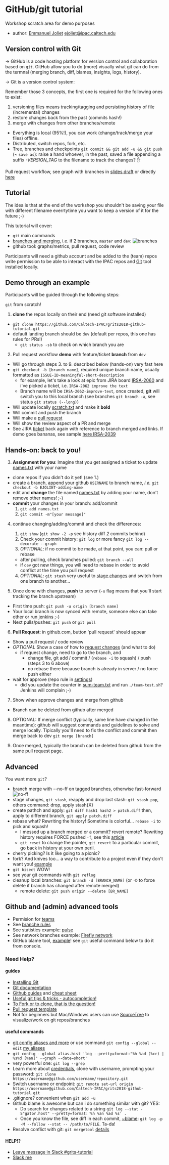 # GitHub/git tutorial
Workshop scratch area for demo purposes

* author: [Emmanuel Joliet](https://caltech-ipac.slack.com/team/ejoliet) ejoliet@ipac.caltech.edu

## Version control with Git

-> GitHub is a code hosting platform for version control and collaboration based on `git`. GitHub allow you to do (more) visually what git can do from the termnal (merging branch, diff, blames, insights, logs, history).

-> Git is a version control system:

Remember those 3 concepts, the first one is required for the following ones to exist: 
1. versioning files means tracking/tagging and persisting history of file (incremental) changes
2. restore changes back from the past (commits hash!)
3. merge with changes from other branches/remote

* Everything is local (95%!), you can work (change/track/merge your files) offline.
* Distributed, switch repos, fork, etc.
* Tree, branches and checkpoints `git commit && git add -u && git push` (~ `save as`): 
raise a hand whoever, in the past, saved a file appending a suffix *-VERSION_TAG* to the filename to track the changes? :raised_hand:

Pull request workflow, see graph with branches in [slides draft](https://caltech.box.com/s/67o8smteg4qghbl5cbqb7l65qnzn56ef) or directly [here](https://guides.github.com/introduction/flow/)

## Tutorial
The idea is that at the end of the workshop you shouldn't be saving your file with different filename everrtytime you want to keep a version of it for the future ;-)

This tutorial will cover:

* `git` main commands
* [branches and merging](https://www.atlassian.com/git/tutorials/using-branches), i.e. if 2 branches, `master` and `dev`:
![branches](https://cdn-images-1.medium.com/max/1800/1*tnvRls6Dg7vFt0zGdtfu_w.png)
* github tool: graphs/metrics, pull request, code review

Participants will need a github account and be added to the (team) repos write permission to be able to interact with the IPAC repos and [Git](https://git-scm.com/) tool installed locally.

## Demo through an example

Participants will be guided through the following steps:

`git` from scratch!

1. **clone** the repos locally on their end (need git software installed)
  * `git clone https://github.com/Caltech-IPAC/grits2018-github-tutorial.git` 
  * default landing branch should be `dev` (default per repos, this one has rules for PRs!)
    * `git status -sb` to check on which branch you are

2. Pull request workflow **demo** with feature/ticket **branch** from `dev` 
  * Will go through steps 3. to 9. described below (hands-on) very fast here
  * `git checkout -b [branch name]`, required unique branch name, usually formatted as `ISSUE-ID-meaningful-short-description`
    * for example, let's take a look at epic from JIRA board [IRSA-2060](https://jira.ipac.caltech.edu/browse/IRSA-2060) and i've picked a ticket, i.e. `IRSA-2062 improve the text`
    * Branch name will be `IRSA-2062-improve-text`, once created, **git** will switch you to this local branch (see branches `git branch -a`, see status `git status (--long)`)
   * Will update locally [scratch.txt](scratch.txt) and make it **bold**
   * Will commit and push the branch
   * Will make a [pull request](https://github.com/Caltech-IPAC/grits2018-tutorial/compare)
   * Will show the review aspect of a PR and merge
   * See JIRA [ticket](https://jira.ipac.caltech.edu/browse/IRSA-2062) back again with reference to branch merged and links. If demo goes bananas, see sample [here IRSA-2039](https://jira.ipac.caltech.edu/browse/IRSA-2039)
    
## Hands-on: back to you!

3. **Assignment for you**: Imagine that you get assigned a ticket to update [names.txt](names.txt) with your name 
  * clone repos if you didn't do it yet! (see 1.)
  * create a branch, append your github `USERNAME` to branch name, *i.e.* `git checkout -b EJOLIET-adding-name`
  * edit and **change** the file named [names.txt](names.txt) by adding your name, don't remove other names! ;-)
  * **commit** your changes in your branch: add/commit
    1. `git add names.txt`
    2. `git commit -m"[your message]"`
4. continue changing/adding/commit and check the differences:
    1. `git show` (`git show -2 -p` see history diff *2* commits behind)
    2. Check your commit history: `git log` or more fancy `git log --decorate --graph`
    3. *OPTIONAL*: if no commit to be made, at that point, you can: pull or rebase
     * after pulling, check branches pulled: `git branch --all`
     * if `dev` got new things, you will need to rebase in order to avoid conflict at the time you pull request
    4. *OPTIONAL*: `git stash` very useful to [stage changes](https://git-scm.com/docs/git-stash) and switch from one branch to another...
     
5. Once done with changes, **push** to server (`-u` flag means that you'll start tracking the branch *u*pstream)
  * First time push: `git push -u origin [branch name]`
  * Your local branch is now synced with remote, someone else can take other or run jenkins ;-)
  * Next pulls/pushes: `git push` or `git pull`

6. **Pull Request**: in github.com, button 'pull request' should appear
  * Show a pull request / code review
  * *OPTIONAL* Show a case of how to [request changes](https://help.github.com/articles/about-pull-request-reviews/)  (and what to do)
    * if request change, need to go to the branch, and
        * change file, git add / commit / (`rebase -i` to squash) / push (steps 3 to 6 above)
        * no rebase there because branch is already in server / no force push either
  * wait for approve (repo rule in [settings](https://github.com/Caltech-IPAC/grits2018-tutorial/settings/branches))
    * did you update the counter in [sum-team.txt](sum-team.txt) and run `./team-test.sh`? Jenkins will complain ;-)
7. Show when approve changes and merge from github
  * Branch can be deleted from github after merged

8. OPTIONAL: If merge conflict (typically, same line have changed in the meantime): github will suggest commands and guidelines to solve and merge locally. Tipically you'll need to fix the conflict and commit then merge back to dev `git merge [branch]`

9. Once merged, typically the branch can be deleted from github from the same pull request page.

## Advanced

You want more `git`?

* branch merge with --no-ff on tagged branches, otherwise fast-forward
![no-ff](https://nvie.com/img/merge-without-ff@2x.png)
* stage changes, `git stash`, reapply and drop last stash: `git stash pop`, others command: drop, apply stash{X}
* create pathch and apply: `git diff hash1 hash2 > patch.diff` then, apply to different branch, `git apply patch.diff`
* rebase what? Rewriting the history! Sometime is colorful... `rebase -i` to pick and squash!
  * I messed up a branch merged or a commit? revert remote? Rewriting history requires FORCE pushed `-f`, see this [article](http://christoph.ruegg.name/blog/git-howto-revert-a-commit-already-pushed-to-a-remote-reposit.html)
  * `git reset` to change the pointer, `git revert` to a particular commit, go back in history at your own peril.
* cherry picking? Is it like going to a picnic? 
* fork? And knives too... a way to contribute to a project even if they don't want you! [example](https://github.com/tmtsoftware/csw-acceptance/compare/master...ejoliet:master)
* `git bisect` WOW!
* see your git commands with `git reflog`
* cleanup local branches: `git branch -d [BRANCH_NAME]` (or `-D` to force delete if branch has changed after remote merged)
  * remote delete: `git push origin --delete [BR_NAME]`

## Github and (admin) advanced tools

* Permision for [teams](https://github.com/Caltech-IPAC/grits2018-tutorial/settings/collaboration)
* See [branche rules](https://github.com/Caltech-IPAC/grits2018-tutorial/settings/branches)
* See statistics example: [pulse](https://github.com/Caltech-IPAC/firefly/pulse)
* See network branches example: [Firefly network](https://github.com/Caltech-IPAC/firefly/network)
* GitHub blame tool, [example](https://github.com/Caltech-IPAC/firefly/blame/dev/src/firefly/java/edu/caltech/ipac/firefly/server/query/UserCatalogQuery.java)! see `git` useful command below to do it from console.

### Need Help?

#### guides
* [Installing Git](https://git-scm.com/book/en/v2/Getting-Started-Installing-Git)
* [Git documentation](https://git-scm.com/docs)
* [Github guides](https://guides.github.com) and [cheat sheet](https://services.github.com/on-demand/downloads/github-git-cheat-sheet.pdf)
* [Useful git tips & tricks - autocompletion!](https://git-scm.com/book/en/v1/Git-Basics-Tips-and-Tricks)
* [To Fork or to clone, that is the question!](http://stackoverflow.com/questions/9257533/what-is-the-difference-between-origin-and-upstream-on-github/9257901#9257901)
* [Pull request template](https://help.github.com/articles/creating-a-pull-request-template-for-your-repository/)
* Not for beginners but Mac/Windows users can use [SourceTree](https://www.sourcetreeapp.com/) to visualize/work on git repos/branches

#### useful commands
* [git config aliases and more](https://www.atlassian.com/git/tutorials/setting-up-a-repository/git-config) or use command `git config --global --edit` [my aliases](git-alias.txt)
* `git config --global alias.hist 'log --pretty=format:"%h %ad (%cr) | %s%d [%an]" --graph --date=short'`
* very powerful one: `git log --grep`
* Learn more about [credentials](https://help.github.com/articles/caching-your-github-password-in-git/), clone with username, prompting your password: `git clone https://username@github.com/username/repository.git`
* Switch username or endpoint: `git remote set-url origin https://username@github.com/Caltech-IPAC/grits2018-github-tutorial.git`
* .gitignore? convenient when `git add -u`
* Github blame is awesome but can i do something similar with git? YES:
   * Do search for changes related to a string `git log --stat -S"gator.host" --pretty=format:'%h %an %ad %s' .`
   * Once you know the file, see diff in each commit, [~blame](https://blog.andrewray.me/a-better-git-blame/): `git log -p -M --follow --stat -- /path/to/FILE`. Ta-da!
* Resolve conflict with git: `git mergetool` [details](https://stackoverflow.com/questions/161813/how-to-resolve-merge-conflicts-in-git)

#### HELP!?
* [Leave message in Slack #grits-tutorial](https://caltech-ipac.slack.com/messages/CCN03J7D5)
* [Slack me](https://caltech-ipac.slack.com/messages/@ejoliet)
